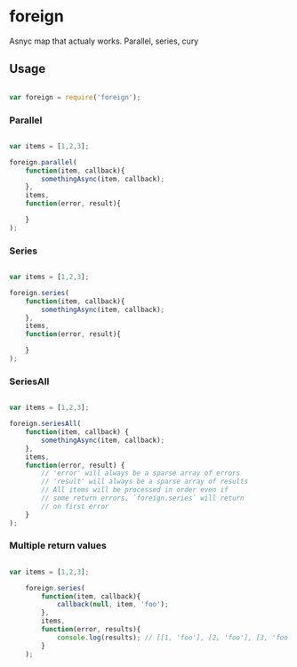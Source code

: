 # foreign

Asnyc map that actualy works. Parallel, series, cury

## Usage

```javascript

var foreign = require('foreign');

```

### Parallel


```javascript

var items = [1,2,3];

foreign.parallel(
    function(item, callback){
        somethingAsync(item, callback);
    },
    items,
    function(error, result){

    }
);

```

### Series


```javascript

var items = [1,2,3];

foreign.series(
    function(item, callback){
        somethingAsync(item, callback);
    },
    items,
    function(error, result){

    }
);

```

### SeriesAll

```javascript

var items = [1,2,3];

foreign.seriesAll(
    function(item, callback) {
        somethingAsync(item, callback);
    },
    items,
    function(error, result) {
        // 'error' will always be a sparse array of errors
        // 'result' will always be a sparse array of results
        // All items will be processed in order even if
        // some return errors. `foreign.series` will return
        // on first error
    }
);

```

### Multiple return values

```javascript

var items = [1,2,3];

    foreign.series(
        function(item, callback){
            callback(null, item, 'foo');
        },
        items,
        function(error, results){
            console.log(results); // [[1, 'foo'], [2, 'foo'], [3, 'foo']]
        }
    );

```
